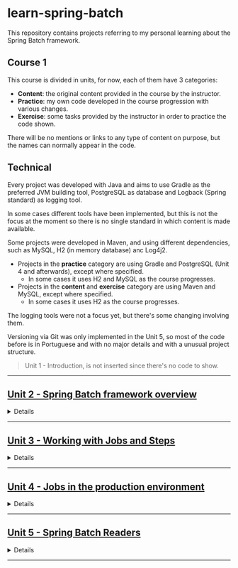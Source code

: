 # learn-spring-batch

This repository contains projects referring to my personal learning about the Spring Batch framework.

## Course 1

This course is divided in units, for now, each of them have 3 categories:
- **Content**: the original content provided in the course by the instructor.
- **Practice**: my own code developed in the course progression with various changes.
- **Exercise**: some tasks provided by the instructor in order to practice the code shown.

There will be no mentions or links to any type of content on purpose, but the names can normally appear in the code.

## Technical

Every project was developed with Java and aims to use Gradle as the preferred JVM building tool, PostgreSQL as database and Logback (Spring standard) as logging tool.

In some cases different tools have been implemented, but this is not the focus at the moment so there is no single standard in which content is made available.

Some projects were developed in Maven, and using different dependencies, such as MySQL, H2 (in memory database) anc Log4j2.

- Projects in the **practice** category are using Gradle and PostgreSQL (Unit 4 and afterwards), except where specified.
    - In some cases it uses H2 and MySQL as the course progresses.
- Projects in the **content** and **exercise** category are using Maven and MySQL, except where specified.
    - In some cases it uses H2 as the course progresses.

The logging tools were not a focus yet, but there's some changing involving them.

Versioning via Git was only implemented in the Unit 5, so most of the code before is in Portuguese and with no major details and with a unusual project structure.

> Unit 1 - Introduction, is not inserted since there's no code to show.

---

## [Unit 2 - Spring Batch framework overview](course_01/unit_02)

<details><summary>Details</summary>

### Practice
- [PrimeiroProjetoSpringBatch](practice/primeiro-projeto-spring-batch)
    - First developed project, with a basic job, step and tasklet working structure.
    - H2.

### Exercise

<details><summary>Details</summary>


- [T1-PrimeiroProjetoSpringBatch-Exercicio](exercise/T1-PrimeiroProjetoSpringBatch-Exercicio)
    - Exercise original project.
    - H2.
    - Objective: The project is not working, so it needs to be fixed. This way we can practice the Spring Batch structure.
    - [T1-PrimeiroProjetoSpringBatch-Exercicio-Resposta](exercise/T1-PrimeiroProjetoSpringBatch-Exercicio-Resposta)
        - Exercise answer.
        - H2.
        - Project working properly.


</details>


</details>

---

## [Unit 3 - Working with Jobs and Steps](course_01/unit_03)

<details><summary>Details</summary>

### Practice
- [refactor-primeiro-projeto-spring-batch](practice/refactor-primeiro-projeto-spring-batch)
    - First project refactoring. Applied single responsibility.
    - H2.
- [spring-batch-par-impar](practice/spring-batch-par-impar)
    - Basic working structure without single responsibility.
    - Uses application argument execution and connects to a database for metadata persinstence.
    - MySQL.
- Other:
    - [Clear Spring Batch metadata in MySQL database](practice/limpar_metadados_springbatch.sql)

### Content

<details><summary>Details</summary>

- [ParImparJob](content/ParImparJob)
    - Basic tasklets structure boilerplate with no implementations.
- [PrimeiroJobSpringBatch](content/PrimeiroJobSpringBatch)
    - Basic working tasklets structure.

</details>

### Exercise

<details><summary>Details</summary>

- [T2-ConfiguracaoJob-Exercicio](exercise/T2-ConfiguracaoJob-Exercicio)
    - Exercise original project.
    - Objective: Find and fix the project settings errors until the project is running properly.
    - [T2-ConfiguracaoJob-Exercicio-Resposta](exercise/T2-ConfiguracaoJob-Exercicio-Resposta)
        - Exercise answer.
- [T3-ParImparJob](exercise/T3-ParImparJob)
    - Exercise original project.
    - Objective: Apply single responsibility in the code and make it work properly.
    - [T3-ParImparJob-Resposta](exercise/T3-ParImparJob-Resposta)
        - Exercise answer.
    - [T3-GabaritoParImparJob](exercise/T3-GabaritoParImparJob)
        - Exercise instructor answer.

</details>

</details>

---

## [Unit 4 - Jobs in the production environment](course_01/unit_04)

<details><summary>Details</summary>

### Content
- [PrimeiroJobSpringBatch](course_01/unit_04/content/PrimeiroJobSpringBatch)
    - Project connecting two databases and using custom log settings.

### Practice
- [primeiro-projeto-spring-batch-v2](course_01/unit_04/practice/primeiro-projeto-spring-batch-v2)
    - Project changing from the first developed version
    - Using internal properties.
    - Using MySQL database.
- [primeiro-projeto-spring-batch-v3](course_01/unit_04/practice/primeiro-projeto-spring-batch-v3)
    - Using external properties.
- [primeiro-projeto-spring-batch-v4](course_01/unit_04/practice/primeiro-projeto-spring-batch-v4)
    - Using PostgreSQL database.
    - PostgreSQL.
- [primeiro-projeto-spring-batch-v5](course_01/unit_04/practice/primeiro-projeto-spring-batch-v5)
    - Using two databases.
- [primeiro-projeto-spring-batch-v6](course_01/unit_04/practice/primeiro-projeto-spring-batch-v6)
    - Using log tool log4j2 (logback removed).
- [primeiro-projeto-spring-batch-v7](course_01/unit_04/practice/primeiro-projeto-spring-batch-v7)
    - Using log tool logback (log4j2 removed).
- [primeiro-projeto-spring-batch-v8](course_01/unit_04/practice/primeiro-projeto-spring-batch-v8)
    - Using log definitions internally with the .xml file in resources.
    - Using properties definitions internally with the application.properties file in resources.
- Other
    - [Old versioning local control](course_01/unit_04/practice/Versões.txt)
    - [Log .xml settings file](course_01/unit_04/practice/log4j.xml)

### Exercise
- [T5-ProducaoParImparJob-Exercicio](course_01/unit_04/exercise/T5-ProducaoParImparJob-Exercicio)
    - Exercise original project.
    - Objective: Using a project emulating a real production environment
        - With externalized log settings, logging files and properties.
        - Connection with more than one database via Class configuration.
        - Usage of job, step, reader, processor and writer.
    - [T5-ProducaoParImparJob-Resposta](course_01/unit_04/exercise/T5-ProducaoParImparJob-Resposta)
        - Exercise answer.
    - [T5-ProducaoParImparJob-Gabarito](course_01/unit_04/exercise/T5-ProducaoParImparJob-Gabarito)
        - Exercise instructor answer.

</details>

---

## [Unit 5 - Spring Batch Readers](course_01/unit_05)

<details><summary>Details</summary>

working...


</details>

---




<!-- 

<details><summary>Details</summary>

</details>
- [x](x)
    - x
    - x
- [x](x)
    - x
    - x
- [x](x)
    - x
    - x
- [x](x)
    - x
    - x
- [x](x)
    - x
    - x
- [x](x)
    - x
    - x
-->
